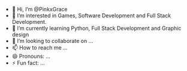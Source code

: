 - 👋 Hi, I’m @PinkxGrace
- 👀 I’m interested in Games, Software Development and Full Stack Development.
- 🌱 I’m currently learning Python, Full Stack Development and Graphic design
- 💞️ I’m looking to collaborate on ...
- 📫 How to reach me ...
- 😄 Pronouns: ...
- ⚡ Fun fact: ...

<!---
PinkxGrace/PinkxGrace is a ✨ friendly ✨ repository because its `README.md` (this file) appears on your GitHub profile.
You can click the Preview link to take a look at your changes.
--->
